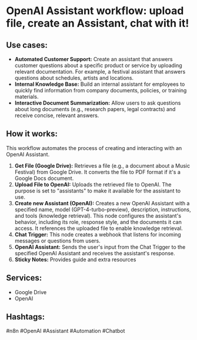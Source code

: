 # OpenAI Assistant workflow: upload file, create an Assistant, chat with it!

## Use cases:

- **Automated Customer Support:**  Create an assistant that answers customer questions about a specific product or service by uploading relevant documentation. For example, a festival assistant that answers questions about schedules, artists and locations.
- **Internal Knowledge Base:** Build an internal assistant for employees to quickly find information from company documents, policies, or training materials.
- **Interactive Document Summarization:** Allow users to ask questions about long documents (e.g., research papers, legal contracts) and receive concise, relevant answers.

## How it works:

This workflow automates the process of creating and interacting with an OpenAI Assistant.

1.  **Get File (Google Drive):** Retrieves a file (e.g., a document about a Music Festival) from Google Drive. It converts the file to PDF format if it's a Google Docs document.
2.  **Upload File to OpenAI:** Uploads the retrieved file to OpenAI. The purpose is set to "assistants" to make it available for the assistant to use.
3.  **Create new Assistant (OpenAI):** Creates a new OpenAI Assistant with a specified name, model (GPT-4-turbo-preview), description, instructions, and tools (knowledge retrieval). This node configures the assistant's behavior, including its role, response style, and the documents it can access. It references the uploaded file to enable knowledge retrieval.
4.  **Chat Trigger:** This node creates a webhook that listens for incoming messages or questions from users.
5.  **OpenAI Assistant:** Sends the user's input from the Chat Trigger to the specified OpenAI Assistant and receives the assistant's response.
6. **Sticky Notes:** Provides guide and extra resources

## Services:

-   Google Drive
-   OpenAI

## Hashtags:

#n8n #OpenAI #Assistant #Automation #Chatbot
